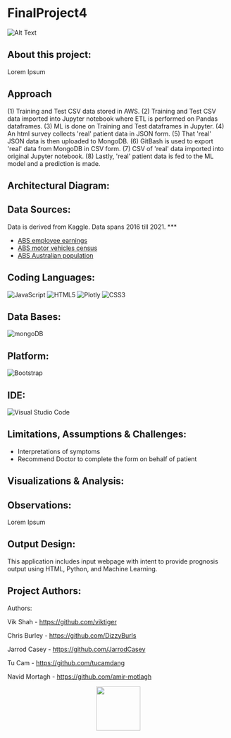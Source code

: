 # FinalProject4

![Alt Text](https://media.giphy.com/media/fp0MsYYaQQtQtCJXxr/giphy.gif)

## About this project:
Lorem Ipsum

## Approach
(1) Training and Test CSV data stored in AWS.
(2) Training and Test CSV data imported into Jupyter notebook where ETL is performed on Pandas dataframes.
(3) ML is done on Training and Test dataframes in Jupyter.
(4) An html survey collects 'real' patient data in JSON form.
(5) That 'real' JSON data is then uploaded to MongoDB.
(6) GitBash is used to export 'real' data from MongoDB in CSV form.
(7) CSV of 'real' data imported into original Jupyter notebook.
(8) Lastly, 'real' patient data is fed to the ML model and a prediction is made.

## **Architectural Diagram:**


## **Data Sources:**
Data is derived from Kaggle. Data spans 2016 till 2021. ***
- [ABS employee earnings](https://www.abs.gov.au/statistics/labour/earnings-and-working-conditions/employee-earnings-and-hours-australia/may-2021#data-download)
- [ABS motor vehicles census](https://www.abs.gov.au/statistics/industry/tourism-and-transport/motor-vehicle-census-australia/31-jan-2021#data-download)
- [ABS Australian population](https://www.abs.gov.au/statistics/people/population/national-state-and-territory-population/sep-2021)

## **Coding Languages:**
![JavaScript](https://img.shields.io/badge/javascript-%23323330.svg?style=for-the-badge&logo=javascript&logoColor=%23F7DF1E)
![HTML5](https://img.shields.io/badge/html5-%23E34F26.svg?style=for-the-badge&logo=html5&logoColor=white)
![Plotly](https://img.shields.io/badge/Plotly-%233F4F75.svg?style=for-the-badge&logo=plotly&logoColor=white)
![CSS3](https://img.shields.io/badge/css3-%231572B6.svg?style=for-the-badge&logo=css3&logoColor=white)

## **Data Bases:**
![mongoDB](https://img.shields.io/badge/MongoDB-4EA94B?style=for-the-badge&logo=mongodb&logoColor=white)

## **Platform:**
![Bootstrap](https://img.shields.io/badge/bootstrap-%23563D7C.svg?style=for-the-badge&logo=bootstrap&logoColor=white)

## **IDE:**
![Visual Studio Code](https://img.shields.io/badge/Visual_Studio_Code-0078D4?style=for-the-badge&logo=visual%20studio%20code&logoColor=white)

## **Limitations, Assumptions & Challenges:**
- Interpretations of symptoms
- Recommend Doctor to complete the form on behalf of patient

## **Visualizations & Analysis:**

## **Observations:**
Lorem Ipsum

## **Output Design:**
This application includes input webpage with intent to provide prognosis output using HTML, Python, and Machine Learning.

## **Project Authors:**
Authors:

Vik Shah - https://github.com/viktiger

Chris Burley - https://github.com/DizzyBurls

Jarrod Casey - https://github.com/JarrodCasey

Tu Cam - https://github.com/tucamdang

Navid Mortagh - https://github.com/amir-motlagh

<div id="header" align="center">
  <img src="https://media.giphy.com/media/M9gbBd9nbDrOTu1Mqx/giphy.gif" width="100"/>
</div>
